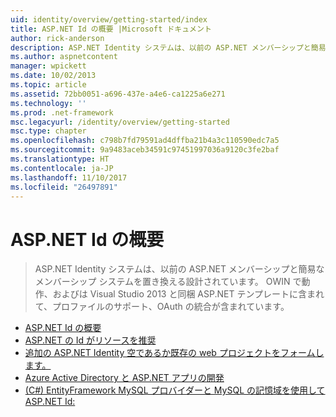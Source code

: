```yaml
---
uid: identity/overview/getting-started/index
title: ASP.NET Id の概要 |Microsoft ドキュメント
author: rick-anderson
description: ASP.NET Identity システムは、以前の ASP.NET メンバーシップと簡易なメンバーシップ システムを置き換える設計されています。 これには、プロファイルのサポート、OAuth integrat が含まれます。
ms.author: aspnetcontent
manager: wpickett
ms.date: 10/02/2013
ms.topic: article
ms.assetid: 72bb0051-a696-437e-a4e6-ca1225a6e271
ms.technology: ''
ms.prod: .net-framework
msc.legacyurl: /identity/overview/getting-started
msc.type: chapter
ms.openlocfilehash: c798b7fd79591ad4dffba21b4a3c110590edc7a5
ms.sourcegitcommit: 9a9483aceb34591c97451997036a9120c3fe2baf
ms.translationtype: HT
ms.contentlocale: ja-JP
ms.lasthandoff: 11/10/2017
ms.locfileid: "26497891"
---
```

<a name="getting-started-with-aspnet-identity"></a>ASP.NET Id の概要
====================
> ASP.NET Identity システムは、以前の ASP.NET メンバーシップと簡易なメンバーシップ システムを置き換える設計されています。 OWIN で動作、およびは Visual Studio 2013 と同梱 ASP.NET テンプレートに含まれて、プロファイルのサポート、OAuth の統合が含まれています。


- [ASP.NET Id の概要](introduction-to-aspnet-identity.md)
- [ASP.NET の Id がリソースを推奨](aspnet-identity-recommended-resources.md)
- [追加の ASP.NET Identity 空であるか既存の web プロジェクトをフォームします。](adding-aspnet-identity-to-an-empty-or-existing-web-forms-project.md)
- [Azure Active Directory と ASP.NET アプリの開発](developing-aspnet-apps-with-windows-azure-active-directory.md)
- [(C#) EntityFramework MySQL プロバイダーと MySQL の記憶域を使用して ASP.NET Id:](aspnet-identity-using-mysql-storage-with-an-entityframework-mysql-provider.md)
